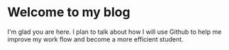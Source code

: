 # Welcome to my blog

I'm glad you are here. I plan to talk about how I will use Github to help me improve my work flow and become a more efficient student.
